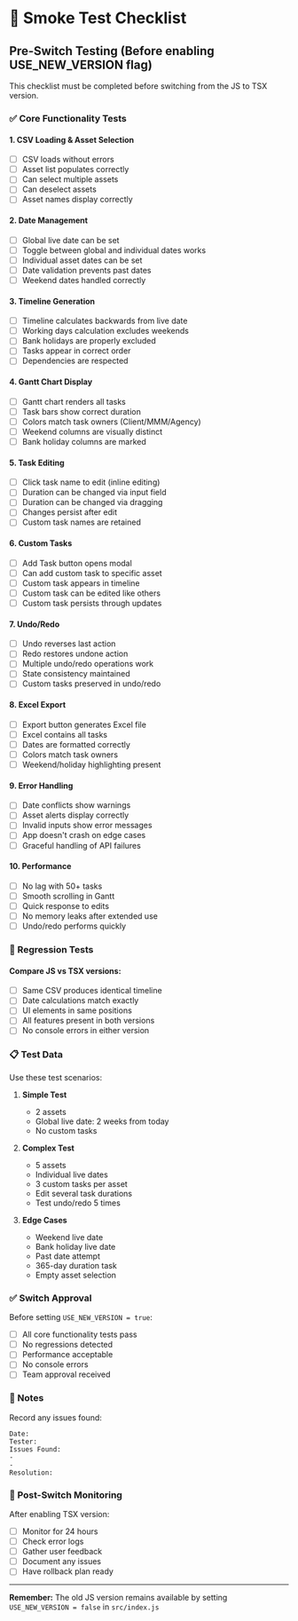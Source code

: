 # 🧪 Smoke Test Checklist

## Pre-Switch Testing (Before enabling USE_NEW_VERSION flag)

This checklist must be completed before switching from the JS to TSX version.

### ✅ Core Functionality Tests

#### 1. CSV Loading & Asset Selection
- [ ] CSV loads without errors
- [ ] Asset list populates correctly
- [ ] Can select multiple assets
- [ ] Can deselect assets
- [ ] Asset names display correctly

#### 2. Date Management
- [ ] Global live date can be set
- [ ] Toggle between global and individual dates works
- [ ] Individual asset dates can be set
- [ ] Date validation prevents past dates
- [ ] Weekend dates handled correctly

#### 3. Timeline Generation
- [ ] Timeline calculates backwards from live date
- [ ] Working days calculation excludes weekends
- [ ] Bank holidays are properly excluded
- [ ] Tasks appear in correct order
- [ ] Dependencies are respected

#### 4. Gantt Chart Display
- [ ] Gantt chart renders all tasks
- [ ] Task bars show correct duration
- [ ] Colors match task owners (Client/MMM/Agency)
- [ ] Weekend columns are visually distinct
- [ ] Bank holiday columns are marked

#### 5. Task Editing
- [ ] Click task name to edit (inline editing)
- [ ] Duration can be changed via input field
- [ ] Duration can be changed via dragging
- [ ] Changes persist after edit
- [ ] Custom task names are retained

#### 6. Custom Tasks
- [ ] Add Task button opens modal
- [ ] Can add custom task to specific asset
- [ ] Custom task appears in timeline
- [ ] Custom task can be edited like others
- [ ] Custom task persists through updates

#### 7. Undo/Redo
- [ ] Undo reverses last action
- [ ] Redo restores undone action
- [ ] Multiple undo/redo operations work
- [ ] State consistency maintained
- [ ] Custom tasks preserved in undo/redo

#### 8. Excel Export
- [ ] Export button generates Excel file
- [ ] Excel contains all tasks
- [ ] Dates are formatted correctly
- [ ] Colors match task owners
- [ ] Weekend/holiday highlighting present

#### 9. Error Handling
- [ ] Date conflicts show warnings
- [ ] Asset alerts display correctly
- [ ] Invalid inputs show error messages
- [ ] App doesn't crash on edge cases
- [ ] Graceful handling of API failures

#### 10. Performance
- [ ] No lag with 50+ tasks
- [ ] Smooth scrolling in Gantt
- [ ] Quick response to edits
- [ ] No memory leaks after extended use
- [ ] Undo/redo performs quickly

### 🔄 Regression Tests

#### Compare JS vs TSX versions:
- [ ] Same CSV produces identical timeline
- [ ] Date calculations match exactly
- [ ] UI elements in same positions
- [ ] All features present in both versions
- [ ] No console errors in either version

### 📋 Test Data

Use these test scenarios:

1. **Simple Test**
   - 2 assets
   - Global live date: 2 weeks from today
   - No custom tasks
   
2. **Complex Test**
   - 5 assets
   - Individual live dates
   - 3 custom tasks per asset
   - Edit several task durations
   - Test undo/redo 5 times

3. **Edge Cases**
   - Weekend live date
   - Bank holiday live date
   - Past date attempt
   - 365-day duration task
   - Empty asset selection

### ✅ Switch Approval

Before setting `USE_NEW_VERSION = true`:

- [ ] All core functionality tests pass
- [ ] No regressions detected
- [ ] Performance acceptable
- [ ] No console errors
- [ ] Team approval received

### 📝 Notes

Record any issues found:

```
Date: 
Tester:
Issues Found:
- 
- 
Resolution:
```

### 🚀 Post-Switch Monitoring

After enabling TSX version:

- [ ] Monitor for 24 hours
- [ ] Check error logs
- [ ] Gather user feedback
- [ ] Document any issues
- [ ] Have rollback plan ready

---

**Remember:** The old JS version remains available by setting `USE_NEW_VERSION = false` in `src/index.js`